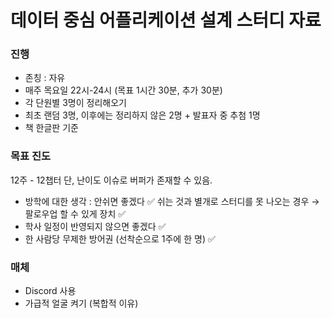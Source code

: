 # 데이터 중심 어플리케이션 설계 스터디 자료

### 진행
- 존칭 : 자유
- 매주 목요일 22시-24시 (목표 1시간 30분, 추가 30분)
- 각 단원별 3명이 정리해오기
- 최초 랜덤 3명, 이후에는 정리하지 않은 2명 + 발표자 중 추첨 1명
- 책 한글판 기준

### 목표 진도
12주 - 12챕터
단, 난이도 이슈로 버퍼가 존재할 수 있음.

- 방학에 대한 생각 : 안쉬면 좋겠다 ✅
쉬는 것과 별개로 스터디를 못 나오는 경우 → 팔로우업 할 수 있게 장치 ✅
- 학사 일정이 반영되지 않으면 좋겠다 ✅
- 한 사람당 무제한 방어권 (선착순으로 1주에 한 명) ✅

### 매체
- Discord 사용
- 가급적 얼굴 켜기 (복합적 이유)
